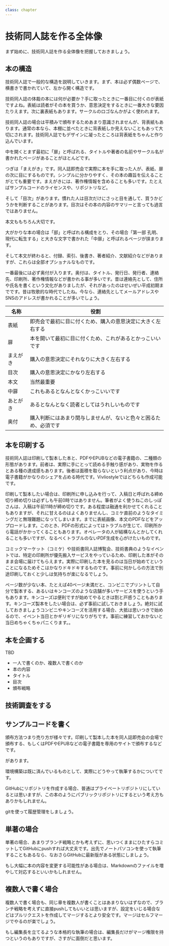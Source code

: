 ```yaml
---
class: chapter
---
```


# 技術同人誌を作る全体像

まず始めに、技術同人誌を作る全体像を把握しておきましょう。

## 本の構造

技術同人誌で一般的な構造を説明していきます。まず、本は必ず偶数ページで、横書きで書かれていて、左から開く構造です。

技術同人誌の体裁の本には何が必要か？手に取ったときに一番目に付くのが表紙ですよね。表紙は読者がその本を買うか、意思決定をするときに一番大きな要因たりえます。次に裏表紙もあります。サークルのロゴなんかがよく使われます。

技術同人誌の場合は平積みで頒布するためあまり意識されませんが、背表紙もあります。通常の本なら、本棚に並べたときに背表紙しか見えないこともあって大切にされます。技術同人誌でもデザインに凝ったところは背表紙をちゃんと作り込んでいます。

中を開くとまず最初に「扉」と呼ばれる、タイトルや著者の名前やサークル名が書かれたページがあることがほとんどです。

つぎは「まえがき」です。同人誌即売会で実際に本を手に取った人が、表紙、扉の次に目にするものです。シンプルに分かりやすく、その本の趣旨を伝えることがとても重要です。まえがきには、著作権情報を含めることも多いです。たとえばサンプルコードのライセンスや、リポジトリなど。

そして「目次」があります。慣れた人は目次だけにさっと目を通して、買うかどうかを判断することがあります。目次はその本の内容のサマリーと言っても過言ではありません。

本文ももちろん大切です。

大がかりな本の場合は「部」と呼ばれる構成をとり、その場合「第一部 孔明、現代に転生する」と大きな文字で書かれた「中扉」と呼ばれるページが挟まります。

そして本文が終わると、付録、索引、後書き、著者紹介、文献紹介などがありますが、これらは全部オプショナルなものです。

一番最後には必ず奥付が入ります。奥付は、タイトル、発行日、発行者、連絡先、印刷所、著作権情報などが書かれる事が多いです。昔は連絡先として、住所や氏名を書くという文化がありましたが、それがあったのはせいぜい平成初期までです。昔は牧歌的な時代でしたね。今なら、連絡先としてメールアドレスやSNSのアドレスが書かれることが多いでしょう。

|名称|役割|
|---|----|
|表紙|即売会で最初に目に付くため、購入の意思決定に大きく左右する|
|扉|本を開いて最初に目に付くため、これがあるとかっこいいです|
|まえがき|購入の意思決定にそれなりに大きく左右する|
|目次|購入の意思決定にかなり左右する|
|本文|当然最重要|
|中扉|これもあるとなんとなくかっこいいです|
|あとがき|あるとなんとなく読者としてはうれしいものです|
|奥付|購入判断にはあまり関与しませんが、ないと色々と困るため、必須です|

## 本を印刷する

技術同人誌は印刷して製本した本と、PDFやEPUBなどの電子書籍の、二種類の形態があります。前者は、実際に手にとって読める手触り感があり、実物を作るとある種の達成感もあります。後者は面積を取らないという利点があり、今時は電子書籍がかなりのシェアを占める時代です。Vivliostyleではどちらも作成可能です。

印刷して製本したい場合は、印刷所に申し込みを行って、入稿日と呼ばれる締め切り<span class="footnote">締め切りは必ずしも午前0時ではありません。筆者がよく使うねこのしっぽさんは、入稿は午前11時が締め切りです。ある程度は融通を利かせてくれることもありますが、それに甘えるのはよくありませんし、コミケ直前のようなタイミングだと無理難題になってしまいます。</span>までに表紙画像、本文のPDFなどをアップロードします。このとき、PDFの形式によってはトラブルが生じて、印刷所から電話がかかってくることもあります。オペレータの人が結構なんとかしてくれることも多いですが、なるべくトラブルのないPDF生成を心がけたいものです。

コミックマーケット（コミケ）や技術書同人誌博覧会、技術書典のようなイベントでは、特定の印刷所が優先搬入サービスをやっているため、印刷した本がそのまま会場に届けてもらえます。実際に印刷した本を見るのは当日が始めてということになるためそこはかなりドキドキするものです。事前に何かしらの方法で別途印刷しておくと少しは気持ちが楽になるでしょう。

ページ数が少ない本、たとえば40ページ未満だと、コンビニでプリントして自分で製本する、あるいはキンコーズのような店舗が多いサービスを使うという手もあります。キンコーズは便利ですが始めてやるときは割と戸惑うこともあります。キンコーズ製本をしたい場合は、必ず事前に試しておきましょう。絶対に試しておきましょう<span class="footnote">コンビニやキンコーズを活用する場合、大抵は思いつきで始めるので、イベント当日とかギリギリになりがちです。事前に練習しておかないと当日めちゃくちゃパニくります。</span>。

## 本を企画する

TBD
* 一人で書くのか、複数人で書くのか
* 本の内容
* タイトル
* 目次
* 頒布戦略

## 技術調査をする

## サンプルコードを書く








頒布方法<span class="footnote">つまり売り方</span>が様々です。印刷して製本した本を同人誌即売会の会場で頒布する、もしくはPDFやEPUBなどの電子書籍を専用のサイトで頒布するなどです。


があります。







環境構築は既に済んでいるものとして、実際にどうやって執筆するかについてです。

GitHubにリポジトリを作成する場合、普通はプライベートリポジトリにしているとは思いますが、この本のようにパブリックリポジトリにするという考え方もありかもしれません。

gitを使って履歴管理をしましょう。

## 単著の場合

単著の場合、あまりブランチ戦略とかも考えずに、思いつくままにひたすらコミットしてGitHubにpushすれば大丈夫です。出先でノートパソコンを使って執筆することもあるなら、なおさらGitHubに最新版がある状態にしましょう。

もし大幅に本の内容を変更する可能性がある場合は、Markdownのファイルを増やして対応するといいかもしれません。

## 複数人で書く場合

複数人で書く場合も、同じ章を複数人が書くことはあまりないはずなので、ブランチ戦略を考えずに直接pushしてもいいとは思いますが、設定をいじる場合などはプルリクエストを作成してマージするとより安全です。マージはセルフマージでやるのが楽でしょう。

もし編集長を立てるような本格的な執筆の場合は、編集長だけがマージ権限を持つというのもありですが、さすがに面倒だと思います。



